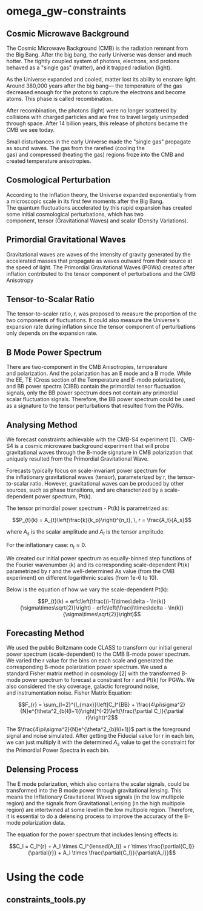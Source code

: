# omega_gw-constraints

## Cosmic Microwave Background
The Cosmic Microwave Background (CMB) is the radiation remnant from the Big Bang. After the big bang, the early Universe was denser and much hotter. The tightly coupled system of photons, electrons, and protons behaved as a "single gas" (matter), and it trapped radiation (light).

As the Universe expanded and cooled, matter lost its ability to ensnare light. Around 380,000 years after the big bang— the temperature of the gas decreased enough for the protons to capture the electrons and become atoms. This phase is called recombination.

After recombination, the photons (light) were no longer scattered by collisions with charged particles and are free to travel largely unimpeded through space. After 14 billion years, this release of photons became the CMB we see today.

Small disturbances in the early Universe made the "single gas" propagate as sound waves. The gas from the rarefied (cooling the gas) and compressed (heating the gas) regions froze into the CMB and created temperature anisotropies. 


## Cosmological Perturbation
According to the Inflation theory, the Universe expanded exponentially from a microscopic scale in its first few moments after the Big Bang. The quantum fluctuations accelerated by this rapid expansion has created some initial cosmological perturbations, which has two component, tensor (Gravitational Waves) and scalar (Density Variations).

## Primordial Gravitational Waves
Gravitational waves are waves of the intensity of gravity generated by the accelerated masses that propagate as waves outward from their source at the speed of light. The Primordial Gravitational Waves (PGWs) created after inflation contributed to the tensor component of perturbations and the CMB Anisotropy

## Tensor-to-Scalar Ratio
The tensor-to-scaler ratio, r, was proposed to measure the proportion of the two components of fluctuations. It could also measure the Universe's expansion rate during inflation since the tensor component of perturbations only depends on the expansion rate.

## B Mode Power Spectrum
There are two-component in the CMB Anisotropies, temperature and polarization. And the polarization has an E mode and a B mode. While the EE, TE (Cross section of the Temperature and E-mode polarization), and BB power spectra (ClBB) contain the primordial tensor fluctuation signals, only the BB power spectrum does not contain any primordial scalar fluctuation signals. Therefore, the BB power spectrum could be used as a signature to the tensor perturbations that resulted from the PGWs.

## Analysing Method
We forecast constraints achievable with the CMB-S4 experiment [1].  CMB-S4 is a cosmic microwave background experiment that will probe gravitational waves through the B-mode signature in CMB polarization that uniquely resulted from the Primordial Gravitational Wave.

Forecasts typically focus on scale-invariant power spectrum for the inflationary gravitational waves (tensor), parameterized by r, the tensor-to-scalar ratio. However, gravitational waves can be produced by other sources, such as phase transitions, and are characterized by a scale-dependent power spectrum, Pt(k). 

The tensor primordial power spectrum - Pt(k) is parametrized as: 

$$P_{t}(k) = A_{t}\left(\frac{k}{k_p}\right)^{n_t}, \, r = \frac{A_t}{A_s}$$

where $A_s$ is the scalar amplitude and $A_t$ is the tensor amplitude.

For the inflationary case: $n_t \approx 0$.

We created our initial power spectrum as equally-binned step functions of the Fourier wavenumber (k) and its corresponding scale-dependent Pt(k) parametrized by r and the well-determined As value (from the CMB experiment) on different logarithmic scales (from 1e-6 to 10).

Below is the equation of how we vary the scale-dependent Pt(k):

$$P_{t}(k) = erfc\left(\frac{(i-1)\times\delta - \ln(k)}{\sigma\times\sqrt{2}}\right) - erfc\left(\frac{i\times\delta - \ln(k)}{\sigma\times\sqrt{2}}\right)$$

## Forecasting Method
We used the public Boltzmann code CLASS to transform our initial general power spectrum (scale-dependent) to the CMB B-mode power spectrum. We varied the r value for the bins on each scale and generated the corresponding B-mode polarization power spectrum.
We used a standard Fisher matrix method in cosmology [2] with the transformed B-mode power spectrum to forecast a constraint for r and Pt(k) for PGWs. We also considered the sky coverage, galactic foreground noise, and instrumentation noise.
Fisher Matrix Equation: 

$$F_{r} = \sum_{l=2}^{l_{max}}\left[C_l^{BB} + \frac{4\pi\sigma^2}{N}e^{\theta^2_{b}l(l+1)}\right]^{-2}\left(\frac{\partial C_l}{\partial r}\right)^2$$

The $\frac{4\pi\sigma^2}{N}e^{\theta^2_{b}l(l+1)}$ part is the foreground signal and noise simulated. After getting the Fiducial value for r in each bin, we can just multiply it with the determined $A_s$ value to get the constraint for the Primordial Power Spectra in each bin.

## Delensing Process

The E mode polarization, which also contains the scalar signals, could be transformed into the B mode power through gravitational lensing. This means the Inflationary Gravitational Waves signals (in the low multipole region) and the signals from Gravitational Lensing (in the high multipole region) are intertwined at some level in the low multipole region. Therefore, it is essential to do a delensing process to improve the accuracy of the B-mode polarization data.

The equation for the power spectrum that includes lensing effects is:

$$C_l = C_l^{r} + A_l \times C_l^{lensed(A_l)} = r \times \frac{\partial{C_l}}{\partial{r}} + A_l \times \frac{\partial{C_l}}{\partial{A_l}}$$ 


# Using the code

## constraints_tools.py
